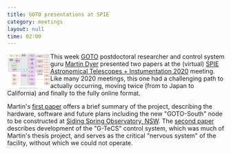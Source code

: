 ```yaml
---
title: GOTO presentations at SPIE
category: meetings
layout: null
time: 02:00
---
```

<!-- converted from blosxom format post by dkg 22.1.2022 -->
<img src="images/dyer_spie.png" width="100" align="left">
This week <a href="http://goto-observatory.org">GOTO</a> postdoctoral
researcher and control system guru 
<a href="https://www.martindyer.net">Martin Dyer</a> presented two papers
at the (virtual) 
<a href="https://spie.org/conferences-and-exhibitions/astronomical-telescopes-and-instrumentation">SPIE Astronomical Telescopes + Instumentation 2020</a>
meeting.
Like many 2020 meetings, this one had a challenging path to actually 
occurring, moving twice
(from to Japan to California) and finally to the fully online format.
</p>
<p>Martin's 
<a href="https://arxiv.org/abs/2012.02685">first paper</a> offers a brief
summary of the project, describing the 
hardware, software and future plans including the new "GOTO-South" node
to be constructed at 
<a href="https://www.sidingspringobservatory.com.au">Siding Spring Observatory, NSW</a>.
The <a href="https://arxiv.org/abs/2012.02686">second paper</a> describes
development of the "G-TeCS" control system, which was much of Martin's
thesis project, and serves as the critical "nervous system" of the 
facility, without which we could not operate.</p>
